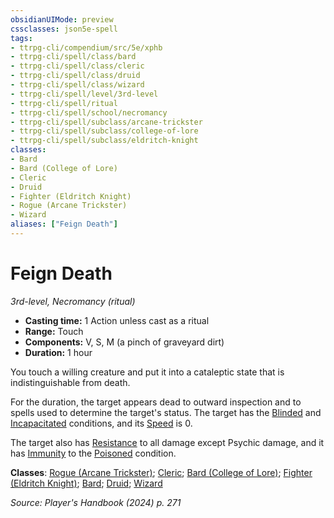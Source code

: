 ```yaml
---
obsidianUIMode: preview
cssclasses: json5e-spell
tags:
- ttrpg-cli/compendium/src/5e/xphb
- ttrpg-cli/spell/class/bard
- ttrpg-cli/spell/class/cleric
- ttrpg-cli/spell/class/druid
- ttrpg-cli/spell/class/wizard
- ttrpg-cli/spell/level/3rd-level
- ttrpg-cli/spell/ritual
- ttrpg-cli/spell/school/necromancy
- ttrpg-cli/spell/subclass/arcane-trickster
- ttrpg-cli/spell/subclass/college-of-lore
- ttrpg-cli/spell/subclass/eldritch-knight
classes:
- Bard
- Bard (College of Lore)
- Cleric
- Druid
- Fighter (Eldritch Knight)
- Rogue (Arcane Trickster)
- Wizard
aliases: ["Feign Death"]
---
```

# Feign Death
*3rd-level, Necromancy (ritual)*  


- **Casting time:** 1 Action unless cast as a ritual
- **Range:** Touch
- **Components:** V, S, M (a pinch of graveyard dirt)
- **Duration:** 1 hour

You touch a willing creature and put it into a cataleptic state that is indistinguishable from death.

For the duration, the target appears dead to outward inspection and to spells used to determine the target's status. The target has the [Blinded](3-Mechanics/CLI/rules/conditions.md#Blinded) and [Incapacitated](3-Mechanics/CLI/rules/conditions.md#Incapacitated) conditions, and its [Speed](3-Mechanics/CLI/rules/variant-rules/speed-xphb.md) is 0.

The target also has [Resistance](3-Mechanics/CLI/rules/variant-rules/resistance-xphb.md) to all damage except Psychic damage, and it has [Immunity](3-Mechanics/CLI/rules/variant-rules/immunity-xphb.md) to the [Poisoned](3-Mechanics/CLI/rules/conditions.md#Poisoned) condition.

**Classes**: [Rogue (Arcane Trickster)](3-Mechanics/CLI/lists/list-spells-classes-rogue-xphb-arcane-trickster-xphb.md "subclass=XPHB;class=XPHB"); [Cleric](3-Mechanics/CLI/lists/list-spells-classes-cleric.md); [Bard (College of Lore)](3-Mechanics/CLI/lists/list-spells-classes-bard-xphb-college-of-lore-xphb.md "subclass=XPHB;class=XPHB"); [Fighter (Eldritch Knight)](3-Mechanics/CLI/lists/list-spells-classes-fighter-xphb-eldritch-knight-xphb.md "subclass=XPHB;class=XPHB"); [Bard](3-Mechanics/CLI/lists/list-spells-classes-bard.md); [Druid](3-Mechanics/CLI/lists/list-spells-classes-druid.md); [Wizard](3-Mechanics/CLI/lists/list-spells-classes-wizard.md)

*Source: Player's Handbook (2024) p. 271*
